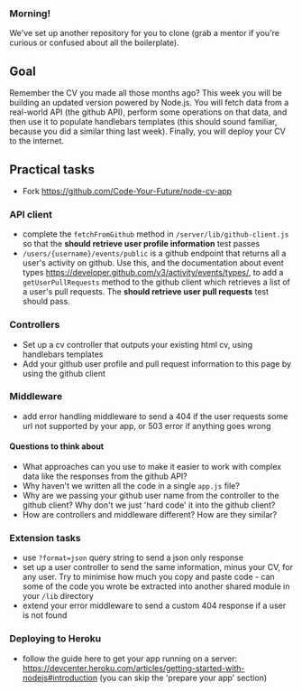 ### Morning!

We've set up another repository for you to clone (grab a mentor if you're curious or confused about all the boilerplate).

## Goal

Remember the CV you made all those months ago? This week you will be building an updated version powered by Node.js. You will fetch data from a real-world API (the github API), perform some operations on that data, and then use it to populate handlebars templates (this should sound familiar, because you did a similar thing last week). Finally, you will deploy your CV to the internet.

## Practical tasks
- Fork https://github.com/Code-Your-Future/node-cv-app

### API client
 - complete the `fetchFromGithub` method in `/server/lib/github-client.js` so that the **should retrieve user profile information** test passes
 - `/users/{username}/events/public` is a github endpoint that returns all a user's activity on github. Use this, and the documentation about event types https://developer.github.com/v3/activity/events/types/, to add a `getUserPullRequests` method to the github client which retrieves a list of a user's pull requests. The **should retrieve user pull requests** test should pass.

### Controllers
 - Set up a cv controller that outputs your existing html cv, using handlebars templates
 - Add your github user profile and pull request information to this page by using the github client

### Middleware
 - add error handling middleware to send a 404 if the user requests some url not supported by your app, or 503 error if anything goes wrong

#### Questions to think about
 - What approaches can you use to make it easier to work with complex data like the responses from the github API?
 - Why haven't we written all the code in a single `app.js` file?
 - Why are we passing your github user name from the controller to the github client? Why don't we just 'hard code' it into the github client?
 - How are controllers and middleware different? How are they similar?
 
### Extension tasks
 - use `?format=json` query string to send a json only response
 - set up a user controller to send the same information, minus your CV, for any user. Try to minimise how much you copy and paste code - can some of the code you wrote be extracted into another shared module in your `/lib` directory
 - extend your error middleware to send a custom 404 response if a user is not found

### Deploying to Heroku
- follow the guide here to get your app running on a server: https://devcenter.heroku.com/articles/getting-started-with-nodejs#introduction (you can skip the 'prepare your app' section) 
